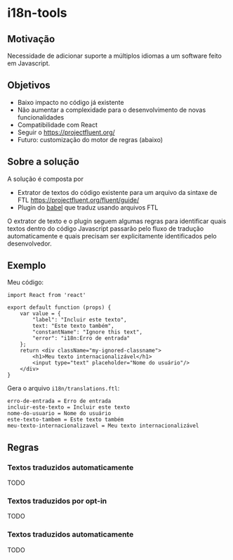 # i18n-tools

## Motivação

Necessidade de adicionar suporte a múltiplos idiomas a um software feito em Javascript.

## Objetivos

- Baixo impacto no código já existente
- Não aumentar a complexidade para o desenvolvimento de novas funcionalidades
- Compatibilidade com React
- Seguir o https://projectfluent.org/
- Futuro: customização do motor de regras (abaixo)

## Sobre a solução

A solução é composta por

- Extrator de textos do código existente para um arquivo da sintaxe de FTL <https://projectfluent.org/fluent/guide/>
- Plugin do [babel](https://babeljs.io) que traduz usando arquivos FTL

O extrator de texto e o plugin seguem algumas regras para identificar quais textos dentro do código Javascript passarão pelo fluxo de tradução automaticamente e quais precisam ser explicitamente identificados pelo desenvolvedor.

## Exemplo

Meu código:
```
import React from 'react'

export default function (props) {
    var value = {
        "label": "Incluir este texto",
        text: "Este texto também",
        "constantName": "Ignore this text",
        "error": "i18n:Erro de entrada"
    };
    return <div className="my-ignored-classname">
        <h1>Meu texto internacionalizável</h1>
        <input type="text" placeholder="Nome do usuário"/>
    </div>
}
```

Gera o arquivo `i18n/translations.ftl`:
```
erro-de-entrada = Erro de entrada
incluir-este-texto = Incluir este texto
nome-do-usuario = Nome do usuário
este-texto-tambem = Este texto também
meu-texto-internacionalizavel = Meu texto internacionalizável
```

## Regras

### Textos traduzidos automaticamente

TODO

### Textos traduzidos por opt-in

TODO

### Textos traduzidos automaticamente

TODO




